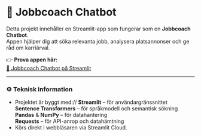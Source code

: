 # 💬 Jobbcoach Chatbot

Detta projekt innehåller en Streamlit-app som fungerar som en **Jobbcoach Chatbot**.  
Appen hjälper dig att söka relevanta jobb, analysera platsannonser och ge råd om karriärval.

👉 **Prova appen här:**  
[🔗 Jobbcoach Chatbot på Streamlit](https://job-coach-chatbot-kymcsfavogjgia8nrpjaem.streamlit.app/)

---

### ⚙️ Teknisk information
- Projektet är byggt med://
  **Streamlit** – för användargränssnittet  
  **Sentence Transformers** – för språkmodell och semantisk sökning  
  **Pandas** & **NumPy** – för datahantering  
  **Requests** – för API-anrop och datahämtning
- Körs direkt i webbläsaren via Streamlit Cloud.
